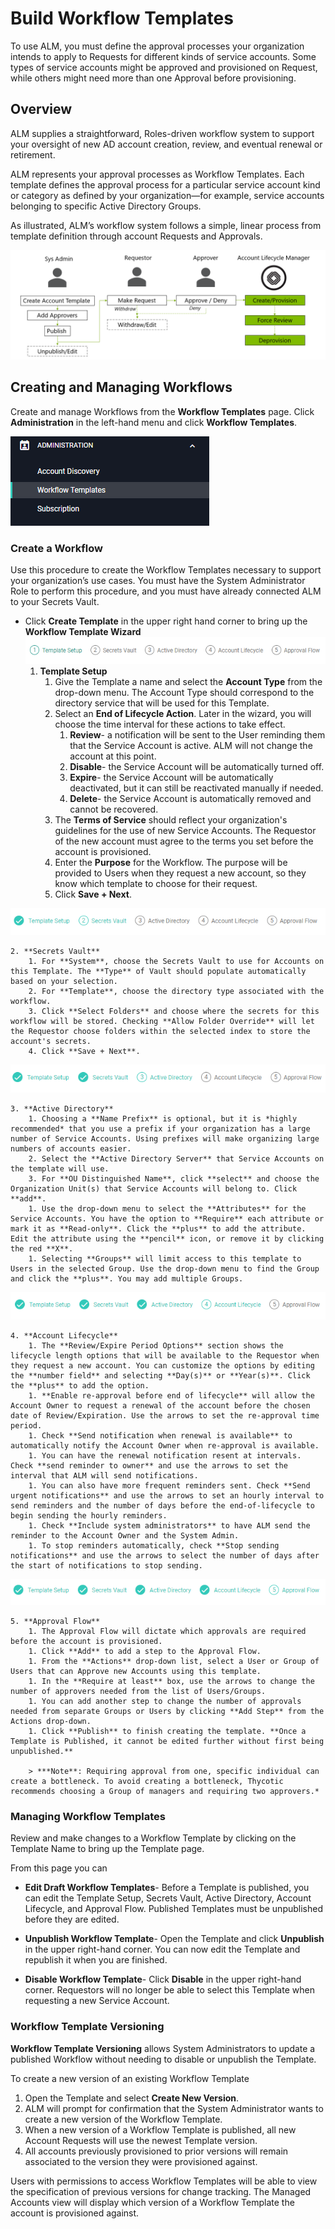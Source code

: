 ﻿[title]: # (Workflow Templates)
[tags]: # (Account Lifecycle Manager,ALM,Active Directory,)
[priority]: # (5170)

# Build Workflow Templates

To use ALM, you must define the approval processes your organization intends to apply to Requests for different kinds of service accounts. Some types of service accounts might be approved and provisioned on Request, while others might need more than one Approval before provisioning.

## Overview

ALM supplies a straightforward, Roles-driven workflow system to support your oversight of new AD account creation, review, and eventual renewal or retirement.

ALM represents your approval processes as Workflow Templates. Each template defines the approval process for a particular service account kind or category as defined by your organization—for example, service accounts belonging to specific Active Directory Groups.

As illustrated, ALM’s workflow system follows a simple, linear process from template definition through account Requests and Approvals.

![Workflow Process](images/workflow-process.png)

## Creating and Managing Workflows

Create and manage Workflows from the **Workflow Templates** page. Click **Administration** in the left-hand menu and click **Workflow Templates**.

![workflownav](images/workflow-nav-menu.png)

### Create a Workflow

Use this procedure to create the Workflow Templates necessary to support your organization’s use cases. You must have the System Administrator Role to perform this procedure, and you must have already connected ALM to your Secrets Vault.

* Click **Create Template** in the upper right hand corner to bring up the **Workflow Template Wizard**
![workflowstep1](images/workflow-wizard-step1.png)
    1. **Template Setup**
        1. Give the Template a name and select the **Account Type** from the drop-down menu. The Account Type should correspond to the directory service that will be used for this Template.
        2. Select an **End of Lifecycle Action**. Later in the wizard, you will choose the time interval for these actions to take effect.
            1. **Review**- a notification will be sent to the User reminding them that the Service Account is active. ALM will not change the account at this point.
            2. **Disable**- the Service Account will be automatically turned off.
            3. **Expire**- the Service Account will be automatically deactivated, but it can still be reactivated manually if needed.
            4. **Delete**- the Service Account is automatically removed and cannot be recovered.
        1. The **Terms of Service** should reflect your organization's guidelines for the use of new Service Accounts. The Requestor of the new account must agree to the terms you set before the account is provisioned.
        1. Enter the **Purpose** for the Workflow. The purpose will be provided to Users when they request a new account, so they know which template to choose for their request.
        1. Click **Save + Next**.
  
![workflowstep2](images/workflow-wizard-step2.png)

    2. **Secrets Vault** 
        1. For **System**, choose the Secrets Vault to use for Accounts on this Template. The **Type** of Vault should populate automatically based on your selection.
        2. For **Template**, choose the directory type associated with the workflow.
        3. Click **Select Folders** and choose where the secrets for this workflow will be stored. Checking **Allow Folder Override** will let the Requestor choose folders within the selected index to store the account's secrets.
        4. Click **Save + Next**.

![workflowstep3](images/workflow-wizard-step3.png)

    3. **Active Directory**
        1. Choosing a **Name Prefix** is optional, but it is *highly recommended* that you use a prefix if your organization has a large number of Service Accounts. Using prefixes will make organizing large numbers of accounts easier.
        2. Select the **Active Directory Server** that Service Accounts on the template will use.
        3. For **OU Distinguished Name**, click **select** and choose the Organization Unit(s) that Service Accounts will belong to. Click **add**.
        1. Use the drop-down menu to select the **Attributes** for the Service Accounts. You have the option to **Require** each attribute or mark it as **Read-only**. Click the **plus** to add the attribute. Edit the attribute using the **pencil** icon, or remove it by clicking the red **X**.
        1. Selecting **Groups** will limit access to this template to Users in the selected Group. Use the drop-down menu to find the Group and click the **plus**. You may add multiple Groups.

![workflowstep4](images/workflow-wizard-step4.png)

    4. **Account Lifecycle**
        1. The **Review/Expire Period Options** section shows the lifecycle length options that will be available to the Requestor when they request a new account. You can customize the options by editing the **number field** and selecting **Day(s)** or **Year(s)**. Click the **plus** to add the option.
        1. **Enable re-approval before end of lifecycle** will allow the Account Owner to request a renewal of the account before the chosen date of Review/Expiration. Use the arrows to set the re-approval time period.
        1. Check **Send notification when renewal is available** to automatically notify the Account Owner when re-approval is available.
        1. You can have the renewal notification resent at intervals. Check **send reminder to owner** and use the arrows to set the interval that ALM will send notifications.
        1. You can also have more frequent reminders sent. Check **Send urgent notifications** and use the arrows to set an hourly interval to send reminders and the number of days before the end-of-lifecycle to begin sending the hourly reminders.
        1. Check **Include system administrators** to have ALM send the reminder to the Account Owner and the System Admin.
        1. To stop reminders automatically, check **Stop sending notifications** and use the arrows to select the number of days after the start of notifications to stop sending.

![workflowstep5](images/workflow-wizard-step5.png)

    5. **Approval Flow**
        1. The Approval Flow will dictate which approvals are required before the account is provisioned. 
        1. Click **Add** to add a step to the Approval Flow.
        1. From the **Actions** drop-down list, select a User or Group of Users that can Approve new Accounts using this template.
        1. In the **Require at least** box, use the arrows to change the number of approvers needed from the list of Users/Groups. 
        1. You can add another step to change the number of approvals needed from separate Groups or Users by clicking **Add Step** from the Actions drop-down.
        1. Click **Publish** to finish creating the template. **Once a Template is Published, it cannot be edited further without first being unpublished.**

        > ***Note**: Requiring approval from one, specific individual can create a bottleneck. To avoid creating a bottleneck, Thycotic recommends choosing a Group of managers and requiring two approvers.*

### Managing Workflow Templates

Review and make changes to a Workflow Template by clicking on the Template Name to bring up the Template page. 

From this page you can

* **Edit Draft Workflow Templates**- Before a Template is published, you can edit the Template Setup, Secrets Vault, Active Directory, Account Lifecycle, and Approval Flow. Published Templates must be unpublished before they are edited.

* **Unpublish Workflow Template**- Open the Template and click **Unpublish** in the upper right-hand corner. You can now edit the Template and republish it when you are finished.

* **Disable Workflow Template**- Click **Disable** in the upper right-hand corner. Requestors will no longer be able to select this Template when requesting a new Service Account.

### Workflow Template Versioning

**Workflow Template Versioning** allows System Administrators to update a published Workflow without needing to disable or unpublish the Template.

To create a new version of an existing Workflow Template

1. Open the Template and select **Create New Version**.
1. ALM will prompt for confirmation that the System Administrator wants to create a new version of the Workflow Template.
1. When a new version of a Workflow Template is published, all new Account Requests will use the newest Template version.
1. All accounts previously provisioned to prior versions will remain associated to the version they were provisioned against.

Users with permissions to access Workflow Templates will be able to view the specification of previous versions for change tracking. The Managed Accounts view will display which version of a Workflow Template the account is provisioned against.